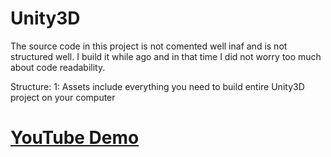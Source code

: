 # Unity3D
The source code in this project is not comented well inaf and is not structured well.
I build it while ago and in that time I did not worry too much about code readability.

Structure:
	1: Assets include everything you need to build entire Unity3D project on your computer

# [YouTube Demo](https://www.youtube.com/watch?v=MLuLFuFMIAc&feature=youtu.be)
